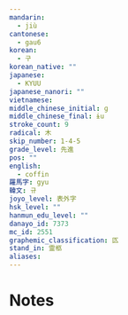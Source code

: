 ```yaml
---
mandarin:
  - jiù
cantonese:
  - gau6
korean:
  - 구
korean_native: ""
japanese:
  - KYUU
japanese_nanori: ""
vietnamese:
middle_chinese_initial: ɡ
middle_chinese_final: ɨu
stroke_count: 9
radical: 木
skip_number: 1-4-5
grade_level: 先進
pos: ""
english:
  - coffin
羅馬字: gyu
韓文: 규
joyo_level: 表外字
hsk_level: ""
hanmun_edu_level: ""
danayo_id: 7373
mc_id: 2551
graphemic_classification: 匛
stand_in: 霊柩
aliases:
---
```


# Notes
